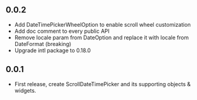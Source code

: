 ## 0.0.2
- Add DateTimePickerWheelOption to enable scroll wheel customization
- Add doc comment to every public API
- Remove locale param from DateOption and replace it with locale from DateFormat (breaking)
- Upgrade intl package to 0.18.0

## 0.0.1
- First release, create ScrollDateTimePicker and its supporting objects & widgets.